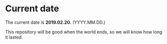 # Current date

The current date is **2019.02.20.** (YYYY.MM.DD.)

This repository will be good when the world ends, so we will know how long it lasted.